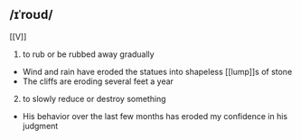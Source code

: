 ## /ɪˈroʊd/  
[[V]]
1. to rub or be rubbed away gradually

- Wind and rain have eroded the statues into shapeless [[lump]]s of stone
- The cliffs are eroding several feet a year

2. to slowly reduce or destroy something

- His behavior over the last few months has eroded my confidence in his judgment 